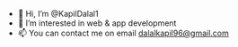 - 👋 Hi, I’m @KapilDalal1
- 👀 I’m interested in web & app development
- 📫 You can contact me on email dalalkapil96@gmail.com

<!---
KapilDalal1/KapilDalal1 is a ✨ special ✨ repository because its `README.md` (this file) appears on your GitHub profile.
You can click the Preview link to take a look at your changes.
--->
